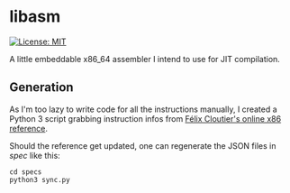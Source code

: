 # libasm

[![License: MIT](https://img.shields.io/badge/License-MIT-yellow.svg)](https://opensource.org/licenses/MIT)

A little embeddable x86_64 assembler I intend to use for JIT compilation.

## Generation

As I'm too lazy to write code for all the instructions manually, I created a Python 3 script grabbing instruction infos
from
[Félix Cloutier's online x86 reference](https://www.felixcloutier.com/x86/).

Should the reference get updated, one can regenerate the JSON files in *spec*
like this:
```shell
cd specs
python3 sync.py
```
